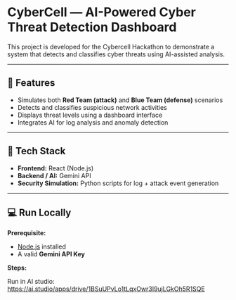 # CyberCell — AI-Powered Cyber Threat Detection Dashboard

This project is developed for the Cybercell Hackathon to demonstrate a system that detects and classifies cyber threats using AI-assisted analysis.

---

## 🚀 Features
- Simulates both **Red Team (attack)** and **Blue Team (defense)** scenarios  
- Detects and classifies suspicious network activities  
- Displays threat levels using a dashboard interface  
- Integrates AI for log analysis and anomaly detection  

---

## 🧠 Tech Stack
- **Frontend:** React (Node.js)
- **Backend / AI:** Gemini API
- **Security Simulation:** Python scripts for log + attack event generation

---

## 💻 Run Locally

**Prerequisite:**  
- [Node.js](https://nodejs.org/) installed  
- A valid **Gemini API Key**

**Steps:**

Run in AI studio: https://ai.studio/apps/drive/1BSuUPvLo1tLqxOwr3I9ujLGkOh5R1SQE
